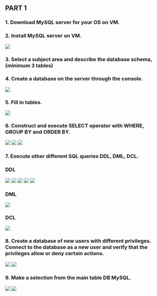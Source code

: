 ## PART 1
### 1. Download MySQL server for your OS on VM.
### 2. Install MySQL server on VM.

![](https://github.com/silver2mike/EPAM-OnlineUA-Cloud-DevOps-Fundamentals-Autumn-2022/blob/main/L1/DataBase/TASK%201/png/mysql1.png)

### 3. Select a subject area and describe the database schema, (minimum 3 tables)

### 4. Create a database on the server through the console. 

![](https://github.com/silver2mike/EPAM-OnlineUA-Cloud-DevOps-Fundamentals-Autumn-2022/blob/main/L1/DataBase/TASK%201/png/mysql2.png)

### 5. Fill in tables.

![](https://github.com/silver2mike/EPAM-OnlineUA-Cloud-DevOps-Fundamentals-Autumn-2022/blob/main/L1/DataBase/TASK%201/png/mysql3.png)

### 6. Construct and execute SELECT operator with WHERE, GROUP BY and ORDER BY.

![](https://github.com/silver2mike/EPAM-OnlineUA-Cloud-DevOps-Fundamentals-Autumn-2022/blob/main/L1/DataBase/TASK%201/png/mysql4.png)
![](https://github.com/silver2mike/EPAM-OnlineUA-Cloud-DevOps-Fundamentals-Autumn-2022/blob/main/L1/DataBase/TASK%201/png/mysql5.png)
![](https://github.com/silver2mike/EPAM-OnlineUA-Cloud-DevOps-Fundamentals-Autumn-2022/blob/main/L1/DataBase/TASK%201/png/mysql6.png)

### 7. Execute other different SQL queries DDL, DML, DCL.
### DDL

![](https://github.com/silver2mike/EPAM-OnlineUA-Cloud-DevOps-Fundamentals-Autumn-2022/blob/main/L1/DataBase/TASK%201/png/mysql%20ddl.png)
![](https://github.com/silver2mike/EPAM-OnlineUA-Cloud-DevOps-Fundamentals-Autumn-2022/blob/main/L1/DataBase/TASK%201/png/mysql%20ddl2.png)
![](https://github.com/silver2mike/EPAM-OnlineUA-Cloud-DevOps-Fundamentals-Autumn-2022/blob/main/L1/DataBase/TASK%201/png/mysql%20ddl3.png)
![](https://github.com/silver2mike/EPAM-OnlineUA-Cloud-DevOps-Fundamentals-Autumn-2022/blob/main/L1/DataBase/TASK%201/png/mysql%20ddl4.png)
![](https://github.com/silver2mike/EPAM-OnlineUA-Cloud-DevOps-Fundamentals-Autumn-2022/blob/main/L1/DataBase/TASK%201/png/mysql%20ddl5.png)

### DML

![](https://github.com/silver2mike/EPAM-OnlineUA-Cloud-DevOps-Fundamentals-Autumn-2022/blob/main/L1/DataBase/TASK%201/png/mysql%20dml1.png)

### DCL

![](https://github.com/silver2mike/EPAM-OnlineUA-Cloud-DevOps-Fundamentals-Autumn-2022/blob/main/L1/DataBase/TASK%201/png/mysql%20dcl.png)

### 8. Create a database of new users with different privileges. Connect to the database as a new user and verify that the privileges allow or deny certain actions.

![](https://github.com/silver2mike/EPAM-OnlineUA-Cloud-DevOps-Fundamentals-Autumn-2022/blob/main/L1/DataBase/TASK%201/png/db8.png)
![](https://github.com/silver2mike/EPAM-OnlineUA-Cloud-DevOps-Fundamentals-Autumn-2022/blob/main/L1/DataBase/TASK%201/png/db81.png)

### 9. Make a selection from the main table DB MySQL.

![](https://github.com/silver2mike/EPAM-OnlineUA-Cloud-DevOps-Fundamentals-Autumn-2022/blob/main/L1/DataBase/TASK%201/png/db9.png)
![](https://github.com/silver2mike/EPAM-OnlineUA-Cloud-DevOps-Fundamentals-Autumn-2022/blob/main/L1/DataBase/TASK%201/png/db92.png)

